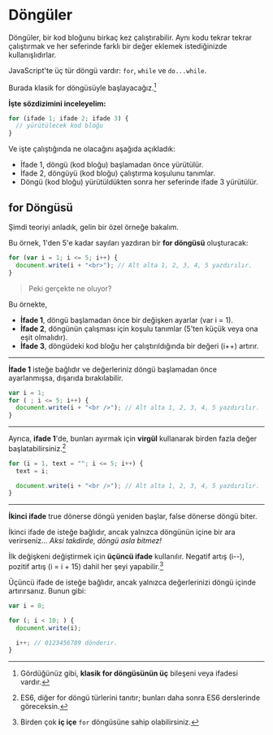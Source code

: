 # Döngüler

Döngüler, bir kod bloğunu birkaç kez çalıştırabilir. Aynı kodu tekrar tekrar çalıştırmak ve her seferinde farklı bir değer eklemek istediğinizde kullanışlıdırlar.

JavaScript'te üç tür döngü vardır: `for`, `while` ve `do...while`.

Burada klasik for döngüsüyle başlayacağız.[^1]

**İşte sözdizimini inceleyelim:**

```javascript
for (ifade 1; ifade 2; ifade 3) {
  // yürütülecek kod bloğu
}
```

Ve işte çalıştığında ne olacağını aşağıda açıkladık:

- İfade 1, döngü (kod bloğu) başlamadan önce yürütülür.
- İfade 2, döngüyü (kod bloğu) çalıştırma koşulunu tanımlar.
- Döngü (kod bloğu) yürütüldükten sonra her seferinde ifade 3 yürütülür.

[^1]: Gördüğünüz gibi, **klasik for döngüsünün üç** bileşeni veya ifadesi vardır.

## for Döngüsü

Şimdi teoriyi anladık, gelin bir özel örneğe bakalım.

Bu örnek, 1'den 5'e kadar sayıları yazdıran bir **for döngüsü** oluşturacak:

```javascript	
for (var i = 1; i <= 5; i++) {
  document.write(i + "<br>"); // Alt alta 1, 2, 3, 4, 5 yazdırılır.
}
```

> Peki gerçekte ne oluyor?

Bu örnekte, 
- **İfade 1**, döngü başlamadan önce bir değişken ayarlar (var i = 1).
- **İfade 2**, döngünün çalışması için koşulu tanımlar (5'ten küçük veya ona eşit olmalıdır).
- **İfade 3**, döngüdeki kod bloğu her çalıştırıldığında bir değeri (i++) artırır.

<hr>

**İfade 1** isteğe bağlıdır ve değerleriniz döngü başlamadan önce ayarlanmışsa, dışarıda bırakılabilir.

```javascript	
var i = 1;
for ( ; i <= 5; i++) {
  document.write(i + "<br />"); // Alt alta 1, 2, 3, 4, 5 yazdırılır.
}
```

<hr>

Ayrıca, **ifade 1**'de, bunları ayırmak için **virgül** kullanarak birden fazla değer başlatabilirsiniz.[^2]

```javascript
for (i = 1, text = ""; i <= 5; i++) {
  text = i;

  document.write(i + "<br />"); // Alt alta 1, 2, 3, 4, 5 yazdırılır.
}
```

  [^2]: ES6, diğer for döngü türlerini tanıtır; bunları daha sonra ES6 derslerinde göreceksin.

<hr>

**İkinci ifade** true dönerse döngü yeniden başlar, false dönerse döngü biter.

İkinci ifade de isteğe bağlıdır, ancak yalnızca döngünün içine bir ara verirseniz... *Aksi takdirde, döngü asla bitmez!*

İlk değişkeni değiştirmek için **üçüncü ifade** kullanılır. Negatif artış (i--), pozitif artış (i = i + 15) dahil her şeyi yapabilir.[^3]

Üçüncü ifade de isteğe bağlıdır, ancak yalnızca değerlerinizi döngü içinde artırırsanız. Bunun gibi:

```javascript
var i = 0;

for (; i < 10; ) {
  document.write(i);

  i++; // 0123456789 dönderir.
}
```

  [^3]: Birden çok **iç içe** `for` döngüsüne sahip olabilirsiniz.

